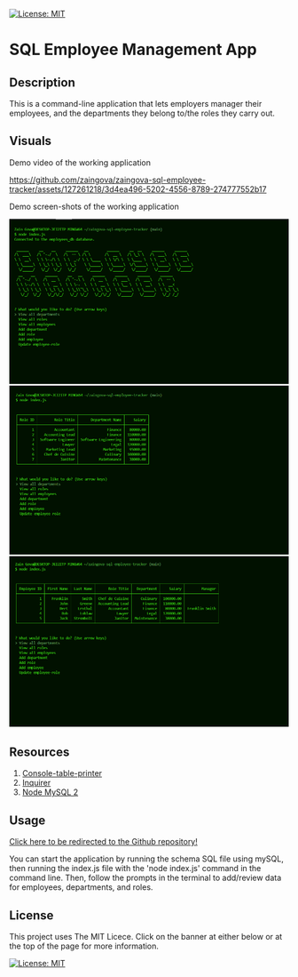 [![License: MIT](https://img.shields.io/badge/License-MIT-yellow.svg)](https://opensource.org/licenses/MIT)

# SQL Employee Management App

## Description

This is a command-line application that lets employers manager their employees, and the departments they belong to/the roles they carry out.

## Visuals

Demo video of the working application

https://github.com/zaingova/zaingova-sql-employee-tracker/assets/127261218/3d4ea496-5202-4556-8789-274777552b17

Demo screen-shots of the working application

![demo-1](./assets/media/demo-shot-3.png)
![demo-2](./assets/media/demo-shot-1.png)
![demo-3](./assets/media/demo-shot-2.png)

## Resources

1. [Console-table-printer](https://www.npmjs.com/package/console-table-printer)
2. [Inquirer](https://www.npmjs.com/package/inquirer?activeTab=readme)
3. [Node MySQL 2](https://www.npmjs.com/package/mysql2)

## Usage

[Click here to be redirected to the Github repository!](https://github.com/zaingova/zaingova-sql-employee-tracker)

You can start the application by running the schema SQL file using mySQL, then running the index.js file with the 'node index.js' command in the command line. Then, follow the prompts in the terminal to add/review data for employees, departments, and roles.

## License

This project uses The MIT Licece. Click on the banner at either below or at the top of the page for more information.

[![License: MIT](https://img.shields.io/badge/License-MIT-yellow.svg)](https://opensource.org/licenses/MIT)
